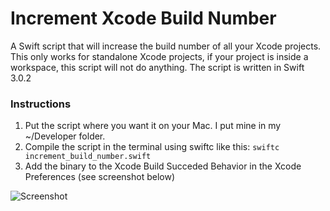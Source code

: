 # Increment Xcode Build Number
A Swift script that will increase the build number of all your Xcode projects. This only works for standalone Xcode projects, if your project is inside a workspace, this script will not do anything.
The script is written in Swift 3.0.2


### Instructions
1. Put the script where you want it on your Mac. I put mine in my ~/Developer folder.
2. Compile the script in the terminal using swiftc like this: ```swiftc increment_build_number.swift```
3. Add the binary to the Xcode Build Succeded Behavior in the Xcode Preferences (see screenshot below)

![Screenshot](http://www.imgur.com/tQwR21n.png)
